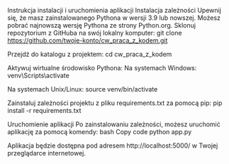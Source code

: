 Instrukcja instalacji i uruchomienia aplikacji
Instalacja zależności
Upewnij się, że masz zainstalowanego Pythona w wersji 3.9 lub nowszej. Możesz pobrać najnowszą wersję Pythona ze strony Python.org.
Sklonuj repozytorium z GitHuba na swój lokalny komputer:
git clone https://github.com/twoje-konto/cw_praca_z_kodem.git

Przejdź do katalogu z projektem:
cd cw_praca_z_kodem

Aktywuj wirtualne środowisko Pythona:
Na systemach Windows:
venv\Scripts\activate


Na systemach Unix/Linux:
source venv/bin/activate


Zainstaluj zależności projektu z pliku requirements.txt za pomocą pip:
pip install -r requirements.txt

Uruchomienie aplikacji
Po zainstalowaniu zależności, możesz uruchomić aplikację za pomocą komendy:
bash
Copy code
python app.py

Aplikacja będzie dostępna pod adresem http://localhost:5000/ w Twojej przeglądarce internetowej.
